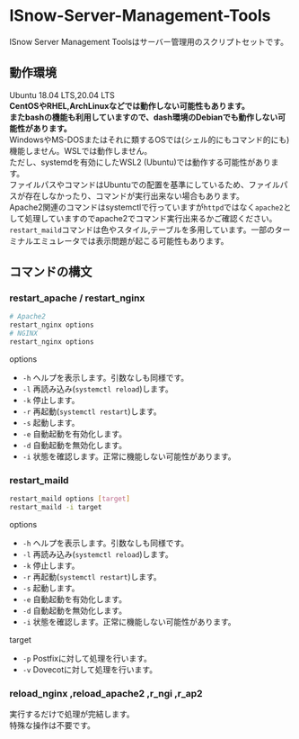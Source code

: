 # ISnow-Server-Management-Tools
ISnow Server Management Toolsはサーバー管理用のスクリプトセットです。
## 動作環境
Ubuntu 18.04 LTS,20.04 LTS  
**CentOSやRHEL,ArchLinuxなどでは動作しない可能性もあります。  
またbashの機能も利用していますので、dash環境のDebianでも動作しない可能性があります。**  
WindowsやMS-DOSまたはそれに類するOSでは(シェル的にもコマンド的にも)機能しません。WSLでは動作しません。  
ただし、systemdを有効にしたWSL2 (Ubuntu)では動作する可能性があります。  
ファイルパスやコマンドはUbuntuでの配置を基準にしているため、ファイルパスが存在しなかったり、コマンドが実行出来ない場合もあります。  
Apache2関連のコマンドはsystemctlで行っていますが`httpd`ではなく`apache2`として処理していますのでapache2でコマンド実行出来るかご確認ください。  
`restart_maild`コマンドは色やスタイル,テーブルを多用しています。一部のターミナルエミュレータでは表示問題が起こる可能性もあります。
## コマンドの構文
### restart_apache / restart_nginx
```sh
# Apache2
restart_nginx options
# NGINX
restart_nginx options
```
options
* `-h` ヘルプを表示します。引数なしも同様です。
* `-l` 再読み込み(`systemctl reload`)します。
* `-k` 停止します。
* `-r` 再起動(`systemctl restart`)します。
* `-s` 起動します。
* `-e` 自動起動を有効化します。
* `-d` 自動起動を無効化します。
* `-i` 状態を確認します。正常に機能しない可能性があります。

### restart_maild
```sh
restart_maild options [target]
restart_maild -i target
```
options
* `-h` ヘルプを表示します。引数なしも同様です。
* `-l` 再読み込み(`systemctl reload`)します。
* `-k` 停止します。
* `-r` 再起動(`systemctl restart`)します。
* `-s` 起動します。
* `-e` 自動起動を有効化します。
* `-d` 自動起動を無効化します。
* `-i` 状態を確認します。正常に機能しない可能性があります。

target
* `-p` Postfixに対して処理を行います。
* `-v` Dovecotに対して処理を行います。

### reload_nginx ,reload_apache2 ,r_ngi ,r_ap2
実行するだけで処理が完結します。<br />
特殊な操作は不要です。
